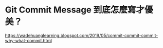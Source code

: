 # Git Commit Message 到底怎麼寫才優美？


https://wadehuanglearning.blogspot.com/2019/05/commit-commit-commit-why-what-commit.html